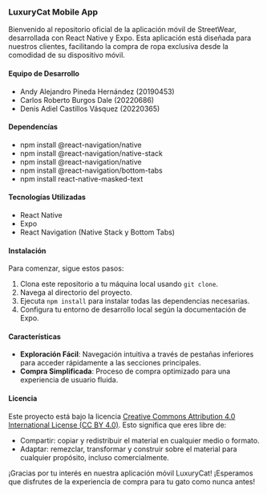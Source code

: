 ### LuxuryCat Mobile App

Bienvenido al repositorio oficial de la aplicación móvil de StreetWear, desarrollada con React Native y Expo. Esta aplicación está diseñada para nuestros clientes, facilitando la compra de ropa exclusiva desde la comodidad de su dispositivo móvil.

#### Equipo de Desarrollo
- Andy Alejandro Pineda Hernández (20190453)
- Carlos Roberto Burgos Dale (20220686)
- Denis Adiel Castillos Vásquez (20220365)

#### Dependencías
- npm install @react-navigation/native
- npm install @react-navigation/native-stack
- npm install @react-navigation/native
- npm install @react-navigation/bottom-tabs
- npm install react-native-masked-text

#### Tecnologías Utilizadas
- React Native
- Expo
- React Navigation (Native Stack y Bottom Tabs)

#### Instalación

Para comenzar, sigue estos pasos:

1. Clona este repositorio a tu máquina local usando `git clone`.
2. Navega al directorio del proyecto.
3. Ejecuta `npm install` para instalar todas las dependencias necesarias.
4. Configura tu entorno de desarrollo local según la documentación de Expo.

#### Características

- **Exploración Fácil**: Navegación intuitiva a través de pestañas inferiores para acceder rápidamente a las secciones principales.
- **Compra Simplificada**: Proceso de compra optimizado para una experiencia de usuario fluida.

#### Licencia

Este proyecto está bajo la licencia [Creative Commons Attribution 4.0 International License (CC BY 4.0)](https://creativecommons.org/licenses/by/4.0/). Esto significa que eres libre de:

- Compartir: copiar y redistribuir el material en cualquier medio o formato.
- Adaptar: remezclar, transformar y construir sobre el material para cualquier propósito, incluso comercialmente.

¡Gracias por tu interés en nuestra aplicación móvil LuxuryCat! ¡Esperamos que disfrutes de la experiencia de compra para tu gato como nunca antes!
